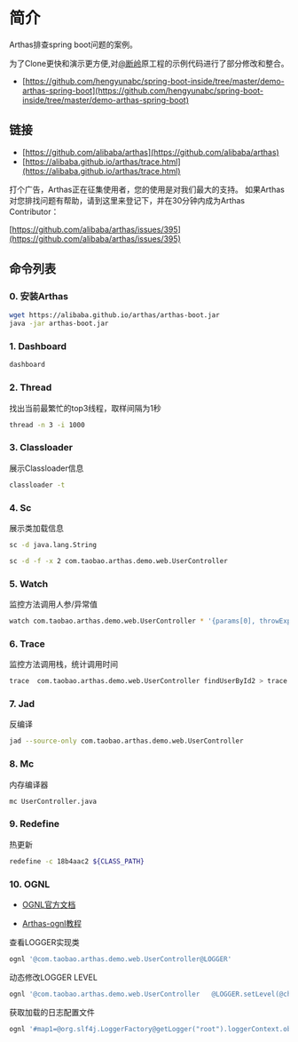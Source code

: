 # 简介

Arthas排查spring boot问题的案例。

为了Clone更快和演示更方便,对[@断岭](https://github.com/hengyunabc)原工程的示例代码进行了部分修改和整合。

* [https://github.com/hengyunabc/spring-boot-inside/tree/master/demo-arthas-spring-boot](https://github.com/hengyunabc/spring-boot-inside/tree/master/demo-arthas-spring-boot)

## 链接

* [https://github.com/alibaba/arthas](https://github.com/alibaba/arthas)
* [https://alibaba.github.io/arthas/trace.html](https://alibaba.github.io/arthas/trace.html)

打个广告，Arthas正在征集使用者，您的使用是对我们最大的支持。
如果Arthas对您排找问题有帮助，请到这里来登记下，并在30分钟内成为Arthas Contributor：

[https://github.com/alibaba/arthas/issues/395](https://github.com/alibaba/arthas/issues/395)

## 命令列表

### 0. 安装Arthas

```bash
wget https://alibaba.github.io/arthas/arthas-boot.jar
java -jar arthas-boot.jar
```

### 1. Dashboard

```bash
dashboard
```

### 2. Thread

找出当前最繁忙的top3线程，取样间隔为1秒

```bash
thread -n 3 -i 1000
```

### 3. Classloader

展示Classloader信息

```bash
classloader -t
```

### 4. Sc

展示类加载信息

```bash
sc -d java.lang.String
```

```bash
sc -d -f -x 2 com.taobao.arthas.demo.web.UserController
```

### 5. Watch

监控方法调用人参/异常值

```bash
watch com.taobao.arthas.demo.web.UserController * '{params[0], throwExp}' 'true'
```

### 6. Trace

监控方法调用栈，统计调用时间

```bash
trace  com.taobao.arthas.demo.web.UserController findUserById2 > trace.log
```

### 7. Jad

反编译

```bash
jad --source-only com.taobao.arthas.demo.web.UserController
```

### 8. Mc

内存编译器

```bash
mc UserController.java
```

### 9. Redefine

热更新

```bash
redefine -c 18b4aac2 ${CLASS_PATH}
```

### 10. OGNL

* [OGNL官方文档](https://commons.apache.org/proper/commons-ognl/index.html)

* [Arthas-ognl教程](https://alibaba.github.io/arthas/ognl.html)

查看LOGGER实现类

```bash
ognl '@com.taobao.arthas.demo.web.UserController@LOGGER'
```

动态修改LOGGER LEVEL

```bash
ognl '@com.taobao.arthas.demo.web.UserController   @LOGGER.setLevel(@ch.qos.logback.classic.Level@INFO)'
```

获取加载的日志配置文件

```bash
ognl '#map1=@org.slf4j.LoggerFactory@getLogger("root").loggerContext.objectMap, #map1.get("CONFIGURATION_WATCH_LIST")'
```